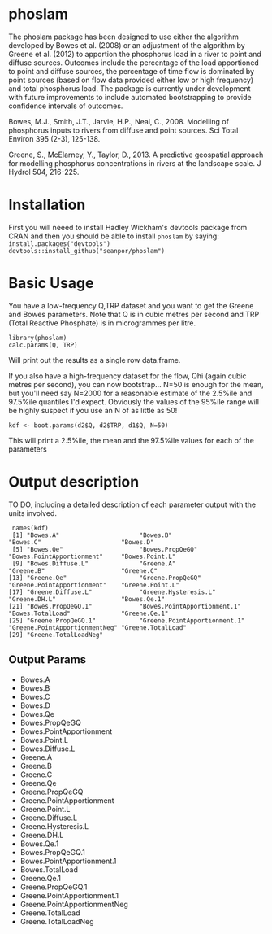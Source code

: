phoslam
=======

The phoslam package has been designed to use either the algorithm developed by Bowes et al. (2008) or an adjustment of the algorithm by Greene et al. (2012) to apportion the phosphorus load in a river to point and diffuse sources. Outcomes include the percentage of the load apportioned to point and diffuse sources, the percentage of time flow is dominated by point sources (based on flow data provided either low or high frequency) and total phosphorus load. The package is currently under development with future improvements to include automated bootstrapping to provide confidence intervals of outcomes.

Bowes, M.J., Smith, J.T., Jarvie, H.P., Neal, C., 2008. Modelling of phosphorus inputs to rivers from
diffuse and point sources. Sci Total Environ 395 (2-3), 125-138.

Greene, S., McElarney, Y., Taylor, D., 2013. A predictive geospatial approach for modelling
phosphorus concentrations in rivers at the landscape scale. J Hydrol 504, 216-225.

# Installation

First you will neeed to install Hadley Wickham's devtools package from CRAN and then you should be able to install `phoslam` by saying:
`
install.packages("devtools")
devtools::install_github("seanpor/phoslam")
`

# Basic Usage

You have a low-frequency Q,TRP dataset and you want to get the Greene and Bowes parameters.  Note that Q is in cubic metres per second and TRP (Total Reactive Phosphate) is in microgrammes per litre.
```
library(phoslam)
calc.params(Q, TRP)
```
Will print out the results as a single row data.frame.

If you also have a high-frequency dataset for the flow, Qhi (again cubic metres per second), you can now bootstrap... N=50 is enough for the mean, but you'll need say N=2000 for a reasonable estimate of the 2.5%ile and 97.5%ile quantiles I'd expect.  Obviously the values of the 95%ile range will be highly suspect if you use an N of as little as 50!
```
kdf <- boot.params(d2$Q, d2$TRP, d1$Q, N=50)
```
This will print a 2.5%ile, the mean and the 97.5%ile values for each of the parameters

# Output description

TO DO, including a detailed description of each parameter output with the units involved.

```
 names(kdf)
 [1] "Bowes.A"                      "Bowes.B"                      "Bowes.C"                      "Bowes.D"
 [5] "Bowes.Qe"                     "Bowes.PropQeGQ"               "Bowes.PointApportionment"     "Bowes.Point.L"
 [9] "Bowes.Diffuse.L"              "Greene.A"                     "Greene.B"                     "Greene.C"
[13] "Greene.Qe"                    "Greene.PropQeGQ"              "Greene.PointApportionment"    "Greene.Point.L"
[17] "Greene.Diffuse.L"             "Greene.Hysteresis.L"          "Greene.DH.L"                  "Bowes.Qe.1"
[21] "Bowes.PropQeGQ.1"             "Bowes.PointApportionment.1"   "Bowes.TotalLoad"              "Greene.Qe.1"
[25] "Greene.PropQeGQ.1"            "Greene.PointApportionment.1"  "Greene.PointApportionmentNeg" "Greene.TotalLoad"
[29] "Greene.TotalLoadNeg"
```

## Output Params
  - Bowes.A
  - Bowes.B
  - Bowes.C
  - Bowes.D
  - Bowes.Qe
  - Bowes.PropQeGQ
  - Bowes.PointApportionment
  - Bowes.Point.L
  - Bowes.Diffuse.L
  - Greene.A
  - Greene.B
  - Greene.C
  - Greene.Qe
  - Greene.PropQeGQ
  - Greene.PointApportionment
  - Greene.Point.L
  - Greene.Diffuse.L
  - Greene.Hysteresis.L
  - Greene.DH.L
  - Bowes.Qe.1
  - Bowes.PropQeGQ.1
  - Bowes.PointApportionment.1
  - Bowes.TotalLoad
  - Greene.Qe.1
  - Greene.PropQeGQ.1
  - Greene.PointApportionment.1
  - Greene.PointApportionmentNeg
  - Greene.TotalLoad
  - Greene.TotalLoadNeg
